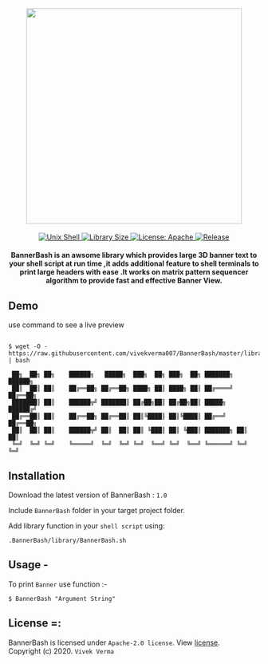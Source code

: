 <h2 align="center"> <img src="https://github.com/vivekverma007/BannerBash/blob/master/preview/app_repo_title.PNG" width="432" /> </h2>

<p align="center">
	
<a href="https://www.google.com/search?q=web">
    <img src="https://img.shields.io/badge/Platform-Unix Shell-yellow.svg?color=41607A"
      alt="Unix Shell" />
  </a>
  	
  <a href="https://github.com/vivekverma007/BannerBash">
    <img src="https://img.shields.io/github/repo-size/vivekverma007/BannerBash.svg?color=orange"
      alt="Library Size" />
  </a>
  	<a href="https://github.com/vivekverma007/BannerBash/blob/master/LICENSE">
    <img src="https://img.shields.io/github/license/vivekverma007/BannerBash.svg?color=blue"
      alt="License: Apache" />
  </a>
  	<a href="https://github.com/vivekverma007/BannerBash">
    <img src="https://img.shields.io/badge/Release-v1.0-darklime.svg?style=flat"
      alt="Release" />
  </a>
  
  
</p>


<h4 align="center">BannerBash is an awsome library which provides large 3D banner text to your shell script at run time ,it adds additional feature to shell terminals to print large headers with ease .It works on matrix pattern sequencer algorithm to provide fast and effective Banner View.</h4>

## Demo
use command to see a live preview
``` shell

$ wget -O - https://raw.githubusercontent.com/vivekverma007/BannerBash/master/library/BannerBash.sh | bash

 ██╗  ██╗ ██╗    ██████╗   █████╗  ███╗  ██╗ ███╗  ██╗ ███████╗ ██████╗ 
 ██║  ██║ ██║    ██╔══██╗ ██╔══██╗ ████╗ ██║ ████╗ ██║ ██╔════╝ ██╔══██╗
 ███████║ ██║    ██████╦╝ ███████║ ██╔██╗██║ ██╔██╗██║ █████╗   ██████╔╝
 ██╔══██║ ██║    ██╔══██╗ ██╔══██║ ██║╚████║ ██║╚████║ ██╔══╝   ██╔══██╗
 ██║  ██║ ██║    ██████╦╝ ██║  ██║ ██║ ╚███║ ██║ ╚███║ ███████╗ ██║  ██║
 ╚═╝  ╚═╝ ╚═╝    ╚═════╝  ╚═╝  ╚═╝ ╚═╝  ╚══╝ ╚═╝  ╚══╝ ╚══════╝ ╚═╝  ╚═╝

```

## Installation 

Download the latest version of BannerBash : `1.0`

Include `BannerBash` folder in your target project folder.

Add library function in your `shell script` using:

```shell
.BannerBash/library/BannerBash.sh

```

## Usage -

To print `Banner` use function :-

```shell
$ BannerBash "Argument String"

```

## License =:

BannerBash is licensed under `Apache-2.0 license`. View [license](https://github.com/vivekverma007/BannerBash/blob/master/LICENSE).<br>
Copyright (c) 2020. ` Vivek Verma `

